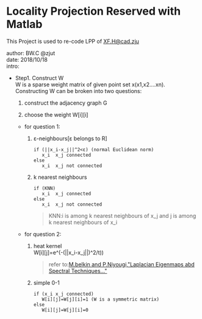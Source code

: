 # Locality Projection Reserved with Matlab
 
This Project is used to re-code LPP of [XF.H@cad.zju](http://www.cad.zju.edu.cn/home/xiaofeihe/)

author: BW.C @zjut  
date: 2018/10/18  
intro:   
   * Step1. Construct W  
       W is a sparse weight matrix of given point set x(x1,x2....xn). Constructing W can be broken into two questions:
       1) construct the adjacency graph G
   
       2) choose the weight W[i][i]  
   
       - for question 1:  
  
           1) ε-neighbours[ε belongs to R]  
                ```
               if (||x_i-x_j||^2<ε) (normal Euclidean norm)  
                   x_i  x_j connected
               else
                   x_i  x_j not connected
                ```
           2) k nearest neighbours 
                ```
               if (KNN)
                   x_i  x_j connected
               else
                   x_i  x_j not connected
                ```
                >KNN:i is among k nearest neighbours of x_j and j is among k nearest neighbours of x_i  

       - for question 2:  
           1) heat kernel  
               W[i][j]=e^(-(||x_i-x_j||)^2/t))  
                >refer to:[M.belkin and P.Niyougi,"Laplacian Eigenmaps abd Spectral Techniques..."](http://web.cse.ohio-state.edu/~belkin.8/papers/LEM_NIPS_01.pdf)

           2) simple 0-1  
                ```
               if (x_i x_j connected)
                   W[i][j]=W[j][i]=1 (W is a symmetric matrix)
               else
                   W[i][j]=W[j][i]=0
                ```
